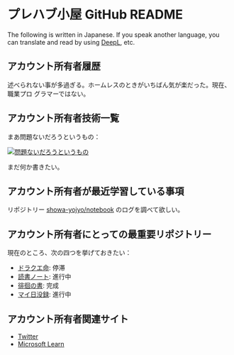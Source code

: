 # プレハブ小屋 GitHub README

The following is written in Japanese. If you speak another language, you can
translate and read by using [DeepL](https://www.deepl.com/translator), etc.

## アカウント所有者履歴

述べられない事が多過ぎる。ホームレスのときがいちばん気が楽だった。現在、職業プロ
グラマーではない。

## アカウント所有者技術一覧

まあ問題ないだろうというもの：

[![問題ないだろうというもの](https://skillicons.dev/icons?i=bash,cpp,css,git,github,html,js,md,py,regex,vscode)](https://skillicons.dev)

まだ何か書きたい。

## アカウント所有者が最近学習している事項

リポジトリー [showa-yojyo/notebook](https://github.com/showa-yojyo/notebook)
のログを調べて欲しい。

## アカウント所有者にとっての最重要リポジトリー

現在のところ、次の四つを挙げておきたい：

* [ドラクエ命](https://github.com/showa-yojyo/dqbook): 停滞
* [読書ノート](https://github.com/showa-yojyo/notebook): 進行中
* [徘徊の書](https://github.com/showa-yojyo/wandering): 完成
* [マイ日没録](https://github.com/showa-yojyo/sunset): 進行中

## アカウント所有者関連サイト

* [Twitter](https://twitter.com/showa_yojyo)
* [Microsoft Learn](https://learn.microsoft.com/en-us/users/showa-yojyo/)
